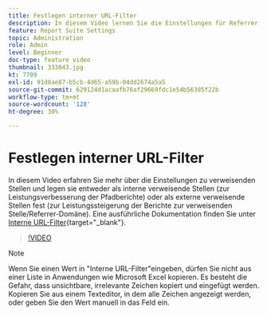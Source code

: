 ```yaml
---
title: Festlegen interner URL-Filter
description: In diesem Video lernen Sie die Einstellungen für Referrer kennen, indem Sie sie entweder als interne Referrer (zur Versorgung der Pfadberichte) oder als externe Referrer (zur Versorgung der Berichte zu Referrer- bzw. verweisender Domain) einstellen.
feature: Report Suite Settings
topic: Administration
role: Admin
level: Beginner
doc-type: feature video
thumbnail: 333043.jpg
kt: 7709
exl-id: 91d8ae87-b5cb-4d65-a59b-04dd2674a5a5
source-git-commit: 629124d1acaafb76af29669fdc1e54b56385f22b
workflow-type: tm+mt
source-wordcount: '128'
ht-degree: 30%

---
```


# Festlegen interner URL-Filter

In diesem Video erfahren Sie mehr über die Einstellungen zu verweisenden Stellen und legen sie entweder als interne verweisende Stellen (zur Leistungsverbesserung der Pfadberichte) oder als externe verweisende Stellen fest (zur Leistungssteigerung der Berichte zur verweisenden Stelle/Referrer-Domäne). Eine ausführliche Dokumentation finden Sie unter [Interne URL-Filter](https://experienceleague.adobe.com/docs/analytics/admin/admin-tools/internal-url-filter-admin.html?lang=de){target="_blank"}.

>[!VIDEO](https://video.tv.adobe.com/v/333043/?quality=12&learn=on)

>[!NOTE]
>
>Wenn Sie einen Wert in &quot;Interne URL-Filter&quot;eingeben, dürfen Sie nicht aus einer Liste in Anwendungen wie Microsoft Excel kopieren. Es besteht die Gefahr, dass unsichtbare, irrelevante Zeichen kopiert und eingefügt werden. Kopieren Sie aus einem Texteditor, in dem alle Zeichen angezeigt werden, oder geben Sie den Wert manuell in das Feld ein.